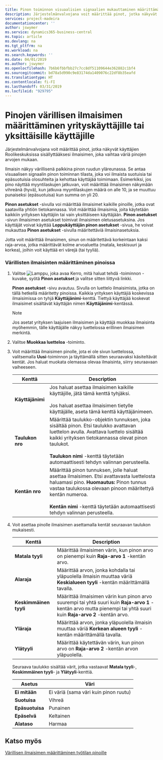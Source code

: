 ```yaml
---
title: Pinon toiminnon visuaalisien signaalien mukauttaminen määrittämällä värilliset mittarit yritykselle tai yksittäisille käyttäjille | Microsoft Docs
description: Järjestelmänvalvojana voit määrittää pinot, jotka näkyvät käyttäjien Roolikeskuksissa sisällyttääksesi ilmaisimen, joka vaihtaa väriä pinojen arvojen mukaan.
services: project-madeira
documentationcenter: ''
author: jswymer
ms.service: dynamics365-business-central
ms.topic: article
ms.devlang: na
ms.tgt_pltfrm: na
ms.workload: na
ms.search.keywords: ''
ms.date: 04/01/2019
ms.author: jswymer
ms.openlocfilehash: 7b6b6fbbfbb27c7cc8df51109644e362882c1bf4
ms.sourcegitcommit: bd78a5d990c9e83174da1409076c22df8b35eafd
ms.translationtype: HT
ms.contentlocale: fi-FI
ms.lasthandoff: 03/31/2019
ms.locfileid: "929795"
---
```

# <a name="set-up-a-colored-indicator-on-cues-for-the-company-or-individual-users"></a>Pinojen värillisen ilmaisimen määrittäminen yrityskäyttäjille tai yksittäisille käyttäjille
Järjestelmänvalvojana voit määrittää pinot, jotka näkyvät käyttäjien Roolikeskuksissa sisällyttääksesi ilmaisimen, joka vaihtaa väriä pinojen arvojen mukaan.  
  
Ilmaisin näkyy värillisenä palkkina pinon ruudun yläreunassa. Se antaa visuaalisen signaalin pinon toiminnan tilasta, joka voi ilmaista suotuisia tai epäsuotuisia olosuhteita ja kehottaa käyttäjää toimimaan. Esimerkiksi, jos pino näyttää myyntilaskujen jatkuvan, voit määrittää ilmaisimen näkymään vihreänä (hyvä), kun jatkuva myyntilaskujen määrä on alle 10, ja se muuttuu punaiseksi (epäsuotuisa) kun summa on yli 20.  
  
**Pinon asetukset** -sivulla voi määrittää ilmaisimet kaikille pinoille, jotka ovat saatavilla yhtiön tietokannassa. Voit määrittää ilmaisimia, joita käytetään kaikkiin yrityksen käyttäjiin tai vain yksittäiseen käyttäjään. **Pinon asetukset** -sivun ilmaisimen asetukset toimivat ilmaisimen oletusasetuksina. Jos käyttäjät voivat käyttää **Loppukäyttäjän pinon asetukset** -sivua, he voivat mukauttaa **Pinon asetukset** -sivulla määritettäviä ilmaisinasetuksia.  
  
Jotta voit määrittää ilmaisimen, sinun on määritettävä korkeintaan kaksi raja-arvoa, jotka määrittävät kolme arvoaluetta (matala, keskisuuri ja korkea), joihin voit käyttää eri värejä (tai tyyliä).  
  
### <a name="to-set-up-colored-indicators-on-cues"></a>Värillisten ilmaisinten määrittäminen pinoissa  
1. Valitse ![Lamppu, joka avaa Kerro, mitä haluat tehdä -toiminnon](media/ui-search/search_small.png "Kerro, mitä haluat tehdä") -kuvake, syötä **Pinon asetukset** ja valitse sitten liittyvä linkki.  
  
     **Pinon asetukset** -sivu avautuu. Sivulla on luettelo ilmaisimista, jotka on tällä hetkellä määritetty pinoissa. Kaikkia yrityksen käyttäjiä koskevissa ilmaisimissa on tyhjä **Käyttäjänimi**-kenttä. Tiettyä käyttäjää koskevat ilmaisimet sisältävät käyttäjän nimen **Käyttäjänimi**-kentässä.  
  
    > [!NOTE]  
    >  Jos asetat yrityksen laajuisen ilmaisimen ja käyttäjä muokkaa ilmaisinta myöhemmin, tälle käyttäjälle näkyy luettelossa erillinen ilmaisimen merkintä.  
  
2. Valitse **Muokkaa luetteloa** -toiminto.  
3. Voit määrittää ilmaisimen pinolle, jota ei ole sivun luettelossa, valitsemalla **Uusi**-toiminnon ja täyttämällä sitten seuraavaksi käsiteltävät kentät. Jos haluat muokata olemassa olevaa ilmaisinta, siirry seuraavaan vaiheeseen.  
  
    |  Kenttä  |  Description  |    
    |---------|---------------|  
    |**Käyttäjänimi**|Jos haluat asettaa ilmaisimen kaikille käyttäjille, jätä tämä kenttä tyhjäksi.<br /><br /> Jos haluat asettaa ilmaisimen tietylle käyttäjälle, aseta tämä kenttä käyttäjänimeen.|  
    |**Taulukon nro**|Määrittää taulukko-objektin tunnuksen, joka sisältää pinon. Etsi taulukko avattavan luettelon avulla. Avattava luettelo sisältää kaikki yrityksen tietokannassa olevat pinon taulukot.<br /><br /> **Taulukon nimi** -kenttä täytetään automaattisesti tehdyn valinnan perusteella.|  
    |**Kentän nro**|Määrittää pinon tunnuksen, jolle haluat asettaa ilmaisimen. Etsi avattavasta luettelosta haluamasi pino. **Huomautus:** Pinon tunnus vastaa taulukossa olevaan pinoon määritettyä kentän numeroa. <br /><br /> **Kentän nimi** -kenttä täytetään automaattisesti tehdyn valinnan perusteella.|  
  
4. Voit asettaa pinolle ilmaisimen asettamalla kentät seuraavan taulukon mukaisesti.  
  
    |  Kenttä  |  Description  |    
    |---------|---------------|  
    |**Matala tyyli**|Määrittää ilmaisimen värin, kun pinon arvo on pienempi kuin **Raja-arvo 1** -kentän arvo.|  
    |**Alaraja**|Määrittää arvon, jonka kohdalla tai yläpuolella ilmaisin muuttaa väriä **Keskialueen tyyli** -kentän määrittämällä tavalla.|  
    |**Keskimmäinen tyyli**|Määrittää ilmaisimen värin kun pinon arvo suurempi tai yhtä suuri kuin **Raja-arvo 1** -kentän arvo mutta pienempi tai yhtä suuri kuin **Raja-arvo 2** -kentän arvo.|  
    |**Yläraja**|Määrittää arvon, jonka yläpuolella ilmaisin muuttaa väriä **Korkean alueen tyyli** -kentän määrittämällä tavalla.|  
    |**Ylätyyli**|Määrittää käytettävän värin, kun pinon arvo on **Raja-arvo 2** -kentän arvon yläpuolella.|  
  
     Seuraava taulukko sisältää värit, jotka vastaavat **Matala tyyli**-, **Keskimmäinen tyyli**- ja **Ylätyyli**-kenttiä.  
  
    |  Asetus  |  Väri  |  
    |----------|---------|  
    |**Ei mitään**|Ei väriä (sama väri kuin pinon ruutu)|  
    |**Suotuisa**|Vihreä|  
    |**Epäsuotuisa**|Punainen|  
    |**Epäselvä**|Keltainen|  
    |**Alataso**|Harmaa|  
  
## <a name="see-also"></a>Katso myös  
[Värillisen ilmaisimen määrittäminen työtilan pinoille](ui-how-setup-colored-indicator-cues.md)  